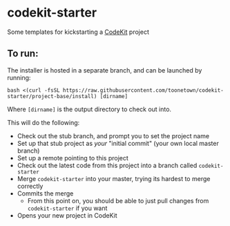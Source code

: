 # codekit-starter
Some templates for kickstarting a [CodeKit](http://incident57.com/codekit/) project

## To run:
The installer is hosted in a separate branch, and can be launched by running:

    bash <(curl -fsSL https://raw.githubusercontent.com/toonetown/codekit-starter/project-base/install) [dirname]

Where `[dirname]` is the output directory to check out into.

This will do the following:

 - Check out the stub branch, and prompt you to set the project name
 - Set up that stub project as *your* "initial commit" (your own local master branch)
 - Set up a remote pointing to this project
 - Check out the latest code from this project into a branch called `codekit-starter`
 - Merge `codekit-starter` into your master, trying its hardest to merge correctly
 - Commits the merge
     - From this point on, you should be able to just pull changes from `codekit-starter` if you want
 - Opens your new project in CodeKit

